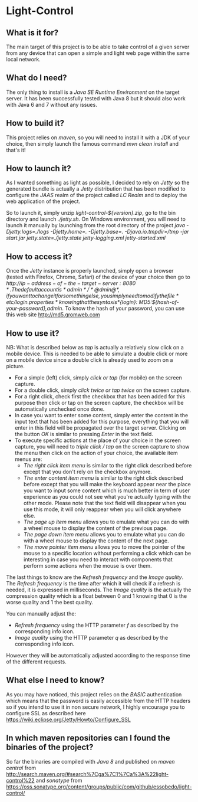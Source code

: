 # Light-Control

## What is it for?

The main target of this project is to be able to take control of a given server from any device that can open a simple
and light web page within the same local network.

## What do I need?

The only thing to install is a *Java SE Runtime Environment* on the target server. It has been successfully tested with Java 8 but
it should also work with Java 6 and 7 without any issues.

## How to build it?

This project relies on *maven*, so you will need to install it with a JDK of your choice, then simply launch the famous
command *mvn clean install* and that's it!

## How to launch it?

As I wanted something as light as possible, I decided to rely on *Jetty* so the generated bundle is actually a *Jetty*
distribution that has been modified to configure the *JAAS* realm of the project called *LC Realm* and to deploy the web
application of the project.

So to launch it, simply unzip *light-control-${version}.zip*, go to the bin directory and launch *./jetty.sh*. On Windows 
environment, you will need to launch it manually by launching from the root directory of the project 
*java -Djetty.logs=./logs -Djetty.home=. -Djetty.base=. -Djava.io.tmpdir=/tmp -jar start.jar jetty.state=./jetty.state jetty-logging.xml jetty-started.xml* 

## How to access it?

Once the *Jetty* instance is properly launched, simply open a browser (tested with Firefox, Chrome, Safari) of the device of your choice then go to
*http://${ip-address-of-the-target-server}:8080*. The default account is *admin* / *@dmin@*, if you want to change it for
something else, you simply need to modify the file *etc/login.properties* knowing that the syntax is *${login}: MD5:${hash-of-your-password},admin*.
To know the hash of your password, you can use this web site http://md5.gromweb.com

## How to use it?

NB: What is described below as *tap* is actually a relatively slow click on a mobile device. This is needed to be able to
simulate a double click or more on a mobile device since a double click is already used to zoom on a picture.

* For a simple (left) click, simply *click or tap* (for mobile) on the screen capture.
* For a double click, simply *click twice or tap twice* on the screen capture.
* For a right click, check first the checkbox that has been added for this purpose then click or tap on the screen capture, the
checkbox will be automatically unchecked once done.
* In case you want to enter some content, simply enter the content in the input text that has been added for this purpose,
everything that you will enter in this field will be propagated over the target server. Clicking on the button *OK* is similar 
to pressing *Enter* in the text field. 
* To execute specific actions at the place of your choice in the screen capture, you will need to *triple click / tap* 
on the screen capture to show the menu then click on the action of your choice, the available item menus are:
    * *The right click item menu* is similar to the right click described before except that you don't rely on the checkbox anymore.
    * *The enter content item menu* is similar to the right click described before except that you will make the keyboard appear near the place you want to input some content which is much better in term of user experience as you could not see what you're actually typing with the other mode. Please note that the text field will disappear when you use this mode, it will only reappear when you will click anywhere else.
    * *The page up item menu* allows you to emulate what you can do with a wheel mouse to display the content of the previous page.
    * *The page down item menu* allows you to emulate what you can do with a wheel mouse to display the content of the next page.
    * *The move pointer item menu* allows you to move the pointer of the mouse to a specific location without performing a click which
can be interesting in case you need to interact with components that perform some actions when the mouse is over them.

The last things to know are the *Refresh frequency* and the *Image quality*. The *Refresh frequency* is the time
after which it will check if a refresh is needed, it is expressed in milliseconds. The *Image quality* is the actually
the compression quality which is a float between 0 and 1 knowing that 0 is the worse quality and 1 the best quality.

You can manually adjust the:
* *Refresh frequency* using the HTTP parameter *f* as described by the corresponding info icon.
* *Image quality* using the HTTP parameter *q* as described by the corresponding info icon.

However they will be automatically adjusted according to the response time of the different requests.

## What else I need to know?

As you may have noticed, this project relies on the *BASIC* authentication which means that the password is easily accessible from
the HTTP headers so if you intend to use it in non secure network, I highly encourage you to configure SSL as described here
https://wiki.eclipse.org/Jetty/Howto/Configure_SSL

## In which maven repositories can I found the binaries of the project?

So far the binaries are compiled with *Java 8* and published on *maven central* from http://search.maven.org/#search%7Cga%7C1%7Ca%3A%22light-control%22
and *sonatype* from https://oss.sonatype.org/content/groups/public/com/github/essobedo/light-control/
